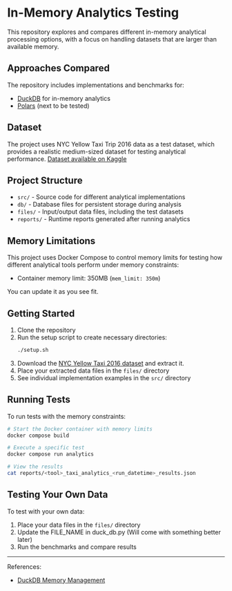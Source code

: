 # In-Memory Analytics Testing

This repository explores and compares different in-memory analytical processing options, with a focus on handling datasets that are larger than available memory.

## Approaches Compared

The repository includes implementations and benchmarks for:

- [DuckDB](https://duckdb.org/) for in-memory analytics
- [Polars](https://pola.rs/) (next to be tested)


## Dataset

The project uses NYC Yellow Taxi Trip 2016 data as a test dataset, which provides a realistic medium-sized dataset for testing analytical performance.
[Dataset available on Kaggle](https://www.kaggle.com/datasets/elemento/nyc-yellow-taxi-trip-data)

## Project Structure

- `src/` - Source code for different analytical implementations
- `db/` - Database files for persistent storage during analysis
- `files/` - Input/output data files, including the test datasets
- `reports/` - Runtime reports generated after running analytics

## Memory Limitations

This project uses Docker Compose to control memory limits for testing how different analytical tools perform under memory constraints:

- Container memory limit: 350MB (`mem_limit: 350m`)

You can update it as you see fit.

## Getting Started

1. Clone the repository
2. Run the setup script to create necessary directories:
   ```bash
   ./setup.sh
   ```
3. Download the [NYC Yellow Taxi 2016 dataset](https://www.kaggle.com/datasets/elemento/nyc-yellow-taxi-trip-data) and extract it.
4. Place your extracted data files in the `files/` directory
5. See individual implementation examples in the `src/` directory

## Running Tests

To run tests with the memory constraints:

```bash
# Start the Docker container with memory limits
docker compose build 

# Execute a specific test
docker compose run analytics

# View the results
cat reports/<tool>_taxi_analytics_<run_datetime>_results.json
```

## Testing Your Own Data

To test with your own data:
1. Place your data files in the `files/` directory
2. Update the FILE_NAME in duck_db.py (Will come with something better later)
3. Run the benchmarks and compare results

---
References:
- [DuckDB Memory Management](https://duckdb.org/2024/07/09/memory-management.html)
